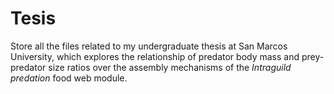 Tesis 
===============

Store all the files related to my undergraduate thesis at San Marcos University, which explores the relationship of predator body mass and prey-predator size ratios over the assembly mechanisms of the *Intraguild predation* food web module.

